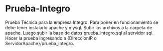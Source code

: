 # Prueba-Integro

Prueba Técnica para la empresa Integro.
Para poner en funcionamiento se debe tener instalado apache y mysql.
Subir los archivos a la carpeta de apache.
Luego subir la base de datos prueba_integro.sql al servidor sql.
Hacer la prueba ingresando a {DireccionIP o ServidorApache}/prueba_integro.

